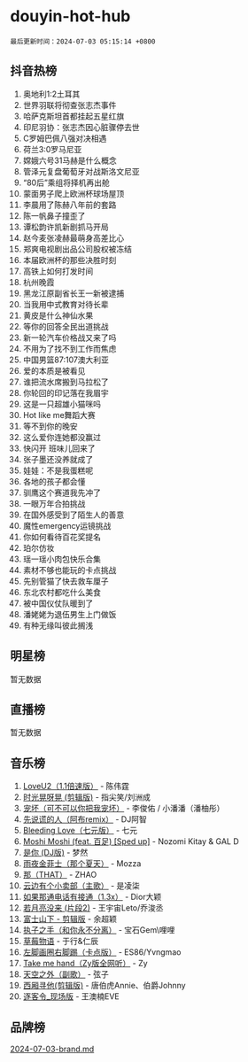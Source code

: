 # douyin-hot-hub

`最后更新时间：2024-07-03 05:15:14 +0800`

## 抖音热榜

1. 奥地利1:2土耳其
1. 世界羽联将彻查张志杰事件
1. 哈萨克斯坦首都挂起五星红旗
1. 印尼羽协：张志杰因心脏骤停去世
1. C罗姆巴佩八强对决相遇
1. 荷兰3:0罗马尼亚
1. 嫦娥六号31马赫是什么概念
1. 管泽元复盘葡萄牙对战斯洛文尼亚
1. “80后”乘组将择机再出舱
1. 蒙面男子爬上欧洲杯球场屋顶
1. 李晨用了陈赫八年前的套路
1. 陈一帆鼻子撞歪了
1. 谭松韵许凯新剧抓马开局
1. 赵今麦张凌赫最萌身高差比心
1. 郑爽电视剧出品公司股权被冻结
1. 本届欧洲杯的那些决胜时刻
1. 高铁上如何打发时间
1. 杭州晚霞
1. 黑龙江原副省长王一新被逮捕
1. 当我用中式教育对待长辈
1. 黄皮是什么神仙水果
1. 等你的回答全民出道挑战
1. 新一轮汽车价格战又来了吗
1. 不用为了找不到工作而焦虑
1. 中国男篮87:107澳大利亚
1. 爱的本质是被看见
1. 谁把流水席搬到马拉松了
1. 你轮回的印记落在我眉宇
1. 这是一只超雄小猫咪吗
1. Hot like me舞蹈大赛
1. 等不到你的晚安
1. 这么爱你连她都没赢过
1. 快闪开 班味儿回来了
1. 张子墨还没养就成了
1. 娃娃：不是我蛋糕呢
1. 各地的孩子都会懂
1. 驯鹰这个赛道我先冲了
1. 一眼万年合拍挑战
1. 在国外感受到了陌生人的善意
1. 魔性emergency运镜挑战
1. 你如何看待百花奖提名
1. 珀尔仿妆
1. 瑶一瑶小肉包快乐合集
1. 素材不够也能玩的卡点挑战
1. 先别管猫了快去救车厘子
1. 东北农村都吃什么美食
1. 被中国仪仗队暖到了
1. 潘姥姥为退伍男生上门做饭
1. 有种无缘叫彼此搁浅

## 明星榜

暂无数据

## 直播榜

暂无数据

## 音乐榜

1. [LoveU2（1.1倍速版）](https://sf5-hl-cdn-tos.douyinstatic.com/obj/tos-cn-ve-2774/oQMeDffLaEmgMwgCOEMAFCI6INzoFPgWdD0rsa) - 陈伟霆
1. [时光晃呀晃 (剪辑版)](https://sf5-hl-cdn-tos.douyinstatic.com/obj/tos-cn-ve-2774/o8ACeQem3gwI1x3GIYGAfKG0LJebKFRJDwRwyW) - 指尖笑/刘洲成
1. [宠坏（可不可以你把我宠坏）](https://sf5-hl-cdn-tos.douyinstatic.com/obj/tos-cn-ve-2774/ocWI8ft2gd0rAfXKzvKGeMQM6fVLTLfA8UJzwl) - 李俊佑 / 小潘潘（潘柚彤）
1. [先说谎的人（阿布remix）](https://sf5-hl-cdn-tos.douyinstatic.com/obj/tos-cn-ve-2774/owQtOFmAzBgxBKDOYfeCTQTgE9cDORrOQqmCZy) - DJ阿智
1. [Bleeding Love（七元版）](https://sf3-cdn-tos.douyinstatic.com/obj/tos-cn-ve-2774/oEgC9eZFHQ1MfSRnrfkzFp8AayDWqAQMABBgUs) - 七元
1. [Moshi Moshi (feat. 百足) [Sped up]](https://sf3-cdn-tos.douyinstatic.com/obj/tos-cn-ve-2774/ocCPFQcXJLeroaIdQLIGAoeeYM3OAUYGDguHXz) - Nozomi Kitay & GAL D
1. [是你 (DJ版)](https://sf5-hl-cdn-tos.douyinstatic.com/obj/tos-cn-ve-2774/1ec766e572b34c42853ce6315d426850) - 梦然
1. [雨夜金菲士（那个夏天）](https://sf3-cdn-tos.douyinstatic.com/obj/tos-cn-ve-2774/osPmPLDWQBBE2Z6bftCgYwkFaF4pEYEneXaZQs) - Mozza
1. [那（THAT）](https://sf3-cdn-tos.douyinstatic.com/obj/tos-cn-ve-2774/oIIWGeBZCnlGx9tl0gFlCfwlQbj7QWAD8HYAGg) - ZHAO
1. [云边有个小卖部（主歌）](https://sf3-cdn-tos.douyinstatic.com/obj/tos-cn-ve-2774/okvgzOZylLA4WYUHkAhpy5DrCiqAmBjiMIkJp) - 是凌柒
1. [如果那通电话有接通（1.3x）](https://sf5-hl-cdn-tos.douyinstatic.com/obj/tos-cn-ve-2774/ocJeJKhUhAJG8EYZiEFfGFAPkD3beMQ5mwDv1e) - Dior大颖
1. [若月亮没来 (片段2)](https://sf5-hl-cdn-tos.douyinstatic.com/obj/tos-cn-ve-2774/ocQavLLjkCOeDxGyYeIMGgNAIwJ0QXE1Ve3Fzv) - 王宇宙Leto/乔浚丞
1. [富士山下 - 剪辑版](https://sf6-cdn-tos.douyinstatic.com/obj/tos-cn-ve-2774/o4QGmeUZhQXvtC5BDkogeQni8WbdCBUJEYI12v) - 余超颖
1. [执子之手（和你永不分离）](https://sf3-cdn-tos.douyinstatic.com/obj/tos-cn-ve-2774/oU4mUWISThYfqtA61VOl8PAQGeK2LGGQfFCZfY) - 宝石Gem\哩哩
1. [草莓物语](https://sf5-hl-cdn-tos.douyinstatic.com/obj/tos-cn-ve-2774/okynhJ7jEAIIZBfsLgYMEI8QC3WbQNN66RKzhT) - 于行&仁辰
1. [左脚画圈右脚踢（卡点版）](https://sf3-cdn-tos.douyinstatic.com/obj/tos-cn-ve-2774/oAoAIr8BJv8B7W4CEBMsaSfDWrAiF4izwIDMJg) - ES86/Yvngmao
1. [Take me hand（Zy版全网听）](https://sf5-hl-cdn-tos.douyinstatic.com/obj/tos-cn-ve-2774/owyUoUuVpA1I7BiszAYMSqbGseWQw8P7Ea2BiR) - Zy
1. [天空之外（副歌）](https://sf5-hl-cdn-tos.douyinstatic.com/obj/tos-cn-ve-2774/oAYn0BTp8jS8iSyZSHMUWAikyvAWI1c7aiJTr) - 弦子
1. [西厢寻他(剪辑版)](https://sf5-hl-cdn-tos.douyinstatic.com/obj/tos-cn-ve-2774/oUsAVfAQKlRNxEv5qxvIB8o5qmIWUcXbzJKJhw) - 唐伯虎Annie、伯爵Johnny
1. [逐客令_现场版](https://sf5-hl-cdn-tos.douyinstatic.com/obj/tos-cn-ve-2774/okjvqFftEMAIgLPvI8f4MT5CZVyxmDQdBOwjBv) - 王澳楠EVE

## 品牌榜

[2024-07-03-brand.md](2024-07-03-brand.md)
